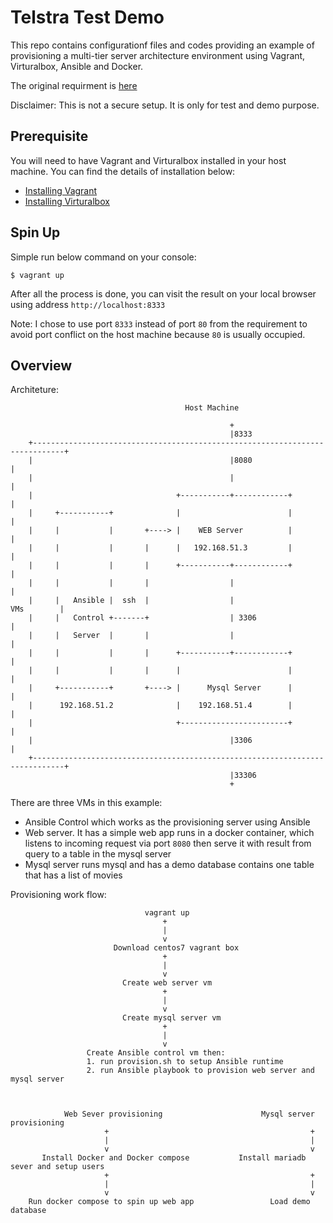 Telstra Test Demo
====
This repo contains configurationf files and codes providing an example of provisioning a  multi-tier server architecture environment using Vagrant, Virturalbox, Ansible and Docker.

The original requirment is [here](requirement.md)

Disclaimer: This is not a secure setup. It is only for test and demo purpose.

Prerequisite
----
You will need to have Vagrant and Virturalbox installed in your host machine. You can find the details of installation below:

- [Installing Vagrant](https://www.vagrantup.com/docs/installation/)
- [Installing Virturalbox](https://www.virtualbox.org)

Spin Up
----
Simple run below command on your console:

    $ vagrant up

After all the process is done, you can visit the result on your local browser using address `http://localhost:8333`

Note: I chose to use port `8333` instead of port `80` from the requirement to avoid port conflict on the host machine because `80` is usually occupied.

Overview
----
Architeture:

                                           Host Machine

                                                     +
                                                     |8333
        +-----------------------------------------------------------------------------+
        |                                            |8080                            |
        |                                            |                                |
        |                                +-----------+------------+                   |
        |     +-----------+              |                        |                   |
        |     |           |       +----> |    WEB Server          |                   |
        |     |           |       |      |   192.168.51.3         |                   |
        |     |           |       |      +-----------+------------+                   |
        |     |           |       |                  |                                |
        |     |   Ansible |  ssh  |                  |                     VMs        |
        |     |   Control +-------+                  | 3306                           |
        |     |   Server  |       |                  |                                |
        |     |           |       |      +-----------+------------+                   |
        |     |           |       |      |                        |                   |
        |     +-----------+       +----> |      Mysql Server      |                   |
        |      192.168.51.2              |    192.168.51.4        |                   |
        |                                +------------------------+                   |
        |                                            |3306                            |
        +-----------------------------------------------------------------------------+
                                                     |33306
                                                     +


There are three VMs in this example:

- Ansible Control which works as the provisioning server using Ansible
- Web server. It has a simple web app runs in a docker container, which listens to incoming request via port `8080` then serve it with result from query to a table in the mysql server
- Mysql server runs mysql and has a demo database contains one table that has a list of movies

Provisioning work flow:

                                  vagrant up
                                      +
                                      |
                                      v
                           Download centos7 vagrant box
                                      +
                                      |
                                      v
                             Create web server vm
                                      +
                                      |
                                      v
                             Create mysql server vm
                                      +
                                      |
                                      v
                     Create Ansible control vm then:
                     1. run provision.sh to setup Ansible runtime
                     2. run Ansible playbook to provision web server and mysql server



                Web Sever provisioning                      Mysql server provisioning
                         +                                             +
                         |                                             |
                         v                                             v
           Install Docker and Docker compose           Install mariadb sever and setup users
                         +                                             +
                         |                                             |
                         v                                             v
        Run docker compose to spin up web app                 Load demo database

